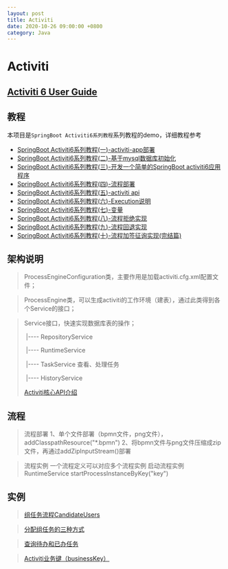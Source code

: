 ```yaml
---
layout: post
title: Activiti
date: 2020-10-26 09:00:00 +0800
category: Java
---
```


# Activiti

## [Activiti 6 User Guide](https://www.activiti.org/userguide)

## 教程

本项目是`SpringBoot Activiti6系列教程`系列教程的demo，详细教程参考

- [SpringBoot Activiti6系列教程(一)-activiti-app部署](https://zhengjianfeng.cn/?p=162)
- [SpringBoot Activiti6系列教程(二)-基于mysql数据库初始化](https://zhengjianfeng.cn/?p=167)
- [SpringBoot Activiti6系列教程(三)-开发一个简单的SpringBoot activiti6应用程序](https://zhengjianfeng.cn/?p=170)
- [SpringBoot Activiti6系列教程(四)-流程部署](https://zhengjianfeng.cn/?p=176)
- [SpringBoot Activiti6系列教程(五)-activiti api](https://zhengjianfeng.cn/?p=179)
- [SpringBoot Activiti6系列教程(六)-Execution说明](https://zhengjianfeng.cn/?p=184)
- [SpringBoot Activiti6系列教程(七)-变量](https://zhengjianfeng.cn/?p=186)
- [SpringBoot Activiti6系列教程(八)-流程拒绝实现](https://zhengjianfeng.cn/?p=190)
- [SpringBoot Activiti6系列教程(九)-流程回退实现](https://zhengjianfeng.cn/?p=193)
- [SpringBoot Activiti6系列教程(十)-流程加签征询实现(完结篇)](https://zhengjianfeng.cn/?p=197)



## 架构说明

> ProcessEngineConfiguration类，主要作用是加载activiti.cfg.xml配置文件；

> ProcessEngine类，可以生成activiti的工作环境（建表），通过此类得到各个Service的接口；

> Service接口，快速实现数据库表的操作；
>
> ​		|---- RepositoryService
>
> ​		|---- RuntimeService
>
> ​		|---- TaskService				查看、处理任务
>
> ​		|---- HistoryService
>
> [Activiti核心API介绍](https://my.oschina.net/fuyung/blog/475181)



## 流程

> 流程部署
> 	1、单个文件部署（bpmn文件，png文件），addClasspathResource("*.bpmn")
> 	2、将bpmn文件与png文件压缩成zip文件，再通过addZipInputStream()部署

>流程实例
>一个流程定义可以对应多个流程实例
>启动流程实例 RuntimeService startProcessInstanceByKey("key")

## 实例

> [组任务流程CandidateUsers](https://blog.csdn.net/qq_15204179/article/details/86298442)

> [分配组任务的三种方式](https://blog.csdn.net/zjx86320/article/details/50412263)

> [查询待办和已办任务](https://blog.csdn.net/ylforever/article/details/99708257)

> [Activiti业务键（businessKey）](https://www.cnblogs.com/cxyj/p/3893631.html)

